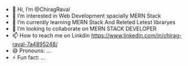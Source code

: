 - 👋 Hi, I’m @ChiragRaval
- 👀 I’m interested in  Web Development spacially MERN Stack  
- 🌱 I’m currently learning  MERN Stack And Releted Letest libraryes
- 💞️ I’m looking to collaborate on MERN STACK DEVELOPER
- 📫 How to reach me on Linkdin https://www.linkedin.com/in/chirag-raval-7a4895248/
- 😄 Pronouns: ...
- ⚡ Fun fact: ...

<!---
Chiragdev07/Chiragdev07 is a ✨ special ✨ repository because its `README.md` (this file) appears on your GitHub profile.
You can click the Preview link to take a look at your changes.
--->
